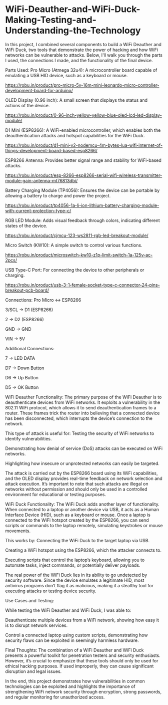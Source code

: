 # WiFi-Deauther-and-WiFi-Duck-Making-Testing-and-Understanding-the-Technology

In this project, I combined several components to build a WiFi Deauther and WiFi Duck, two tools that demonstrate the power of hacking and how WiFi networks can be vulnerable to attacks. Below, I'll walk you through the parts I used, the connections I made, and the functionality of the final device.

 


Parts Used:
Pro Micro (Atmega 32u4): A microcontroller board capable of emulating a USB HID device, such as a keyboard or mouse.

https://robu.in/product/pro-micro-5v-16m-mini-leonardo-micro-controller-development-board-for-arduino/

OLED Display (0.96 inch): A small screen that displays the status and actions of the device.

https://robu.in/product/0-96-inch-yellow-yellow-blue-oled-lcd-led-display-module/

D1 Mini (ESP8266): A WiFi-enabled microcontroller, which enables both the deauthentication attacks and hotspot capabilities for the WiFi Duck.

https://robu.in/product/d1-mini-v2-nodemcu-4m-bytes-lua-wifi-internet-of-things-development-board-based-esp8266/

ESP8266 Antenna: Provides better signal range and stability for WiFi-based attacks.

https://robu.in/product/esp-8266-esp8266-serial-wifi-wireless-transmitter-module-gain-antenna-mt76813dbi/

Battery Charging Module (TP4056): Ensures the device can be portable by allowing a battery to charge and power the project.

https://robu.in/product/tp4056-1a-li-ion-lithium-battery-charging-module-with-current-protection-type-c/

RGB LED Module: Adds visual feedback through colors, indicating different states of the device.

https://robu.in/product/cjmcu-123-ws2811-rgb-led-breakout-module/

Micro Switch (KW10):  A simple switch to control various functions.

https://robu.in/product/microswitch-kw10-z1p-limit-switch-1a-125v-ac-2pcs/

USB Type-C Port: For connecting the device to other peripherals or charging.

https://robu.in/product/usb-3-1-female-socket-type-c-connector-24-pins-breakout-pcb-board/

Connections:
Pro Micro ↔ ESP8266

3/SCL → D1 (ESP8266)

2 → D2 (ESP8266)

GND → GND

VIN → 5V

Additional Connections:

7 → LED DATA

D7 → Down Button

D6 → Up Button

D5 → OK Button

WiFi Deauther Functionality:
The primary purpose of the WiFi Deauther is to deauthenticate devices from WiFi networks. It exploits a vulnerability in the 802.11 WiFi protocol, which allows it to send deauthentication frames to a router. These frames trick the router into believing that a connected device has been disconnected, which interrupts the device’s connection to the network.

This type of attack is useful for:
Testing the security of WiFi networks to identify vulnerabilities.

Demonstrating how denial of service (DoS) attacks can be executed on WiFi networks.

Highlighting how insecure or unprotected networks can easily be targeted.

The attack is carried out by the ESP8266 board using its WiFi capabilities, and the OLED display provides real-time feedback on network selection and attack execution. It’s important to note that such attacks are illegal on networks without permission and should only be used in a controlled environment for educational or testing purposes.

WiFi Duck Functionality:
The WiFi Duck adds another layer of functionality. When connected to a laptop or another device via USB, it acts as a Human Interface Device (HID), such as a keyboard or mouse. Once a laptop is connected to the WiFi hotspot created by the ESP8266, you can send scripts or commands to the laptop remotely, simulating keystrokes or mouse movements.

This works by:
Connecting the WiFi Duck to the target laptop via USB.

Creating a WiFi hotspot using the ESP8266, which the attacker connects to.

Executing scripts that control the laptop’s keyboard, allowing you to automate tasks, inject commands, or potentially deliver payloads.

The real power of the WiFi Duck lies in its ability to go undetected by security software. Since the device emulates a legitimate HID, most antivirus programs don’t flag it as malicious, making it a stealthy tool for executing attacks or testing device security.

Use Cases and Testing:

While testing the WiFi Deauther and WiFi Duck, I was able to:

Deauthenticate multiple devices from a WiFi network, showing how easy it is to disrupt network services.

Control a connected laptop using custom scripts, demonstrating how security flaws can be exploited in seemingly harmless hardware.

Final Thoughts:
The combination of a WiFi Deauther and WiFi Duck presents a powerful toolkit for penetration testers and security enthusiasts. However, it’s crucial to emphasize that these tools should only be used for ethical hacking purposes. If used improperly, they can cause significant disruption and legal issues.

In the end, this project demonstrates how vulnerabilities in common technologies can be exploited and highlights the importance of strengthening WiFi network security through encryption, strong passwords, and regular monitoring for unauthorized access.
